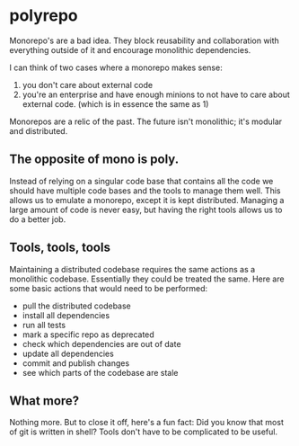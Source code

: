 # polyrepo

Monorepo's are a bad idea. They block reusability and collaboration with
everything outside of it and encourage monolithic dependencies.

I can think of two cases where a monorepo makes sense:
1. you don't care about external code
2. you're an enterprise and have enough minions to not have to care about
   external code. (which is in essence the same as 1)

Monorepos are a relic of the past. The future isn't monolithic; it's modular
and distributed.

## The opposite of mono is poly.
Instead of relying on a singular code base that contains all the code we should
have multiple code bases and the tools to manage them well. This allows us to
emulate a monorepo, except it is kept distributed. Managing a large amount of
code is never easy, but having the right tools allows us to do a better job.

## Tools, tools, tools
Maintaining a distributed codebase requires the same actions as a monolithic
codebase. Essentially they could be treated the same. Here are some basic
actions that would need to be performed:

- pull the distributed codebase
- install all dependencies
- run all tests
- mark a specific repo as deprecated
- check which dependencies are out of date
- update all dependencies
- commit and publish changes
- see which parts of the codebase are stale

## What more?
Nothing more. But to close it off, here's a fun fact: Did you know that most of
git is written in shell? Tools don't have to be complicated to be useful.
